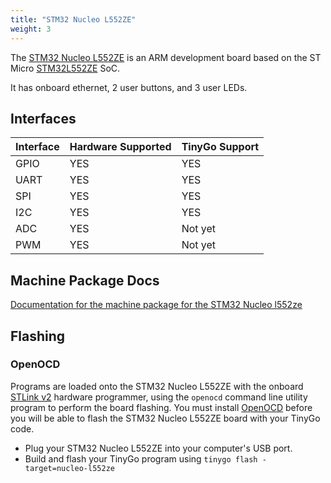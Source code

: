```yaml
---
title: "STM32 Nucleo L552ZE"
weight: 3
---
```


The [STM32 Nucleo L552ZE](https://www.st.com/en/evaluation-tools/nucleo-l552ze-q.html) is an ARM development board based on the ST Micro [STM32L552ZE](https://www.st.com/en/microcontrollers-microprocessors/stm32l552ze.html) SoC.

It has onboard ethernet, 2 user buttons, and 3 user LEDs.

## Interfaces

| Interface | Hardware Supported | TinyGo Support |
| --------- | ------------- | ----- |
| GPIO      | YES | YES |
| UART      | YES | YES |
| SPI      | YES | YES |
| I2C      | YES | YES |
| ADC      | YES | Not yet |
| PWM      | YES | Not yet |

## Machine Package Docs

[Documentation for the machine package for the STM32 Nucleo l552ze](../machine/stm32nucleol552ze)

## Flashing

### OpenOCD

Programs are loaded onto the STM32 Nucleo L552ZE with the onboard [STLink v2](https://www.st.com/en/development-tools/st-link-v2.html) hardware programmer, using the `openocd` command line utility program to perform the board flashing. You must install [OpenOCD](http://openocd.org/) before you will be able to flash the STM32 Nucleo L552ZE board with your TinyGo code.

- Plug your STM32 Nucleo L552ZE into your computer's USB port.
- Build and flash your TinyGo program using `tinygo flash -target=nucleo-l552ze`
